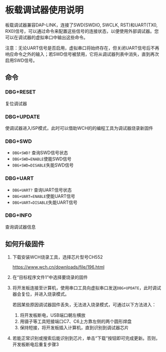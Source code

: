 # 板载调试器使用说明

板载调试器兼容DAP-LINK，连接了SWD(SWDIO, SWCLK, RST)和UART(TX0, RX0)信号，可以通过命令来配置这些信号的连接状态，以便使用外部调试器。您可以在调试器的虚拟串口中输出这些命令。

注意：无论UART信号是否启用，虚拟串口将始终存在，但关闭UART信号后不再响应命令之外的输入；若SWD信号被禁用，它将从调试器列表中消失，直到再次启用SWD信号。

## 命令

### DBG+RESET

复位调试器

### DBG+UPDATE

使调试器进入ISP模式，此时可以借助WCH的的编程工具为调试器烧录新固件

### DBG+SWD

- `DBG+SWD?` 查询SWD信号状态
- `DBG+SWD=ENABLE`使能SWD信号
- `DBG+SWD=DISABLE`失能SWD信号

### DBG+UART

- `DBG+UART?` 查询UART信号状态
- `DBG+UART=ENABLE`使能UART信号
- `DBG+UART=DISABLE`失能UART信号

### DBG+INFO

查询调试器信息



## 如何升级固件

1. 下载安装WCH烧录工具，选择芯片型号CH552

   https://www.wch.cn/downloads/file/196.html

2. 在“目标程序文件1”中选择要烧录的固件

3. 将开发板连接至计算机，使用串口工具向虚拟串口发送`DBG+UPDATE`，此时调试器会复位，并进入烧录模式。

   若因某些原因调试器固件丢失，无法进入烧录模式，可通过以下方法进入：

   1. 将开发板断电，USB端口朝左横放
   2. 用镊子等工具短接端口C7、C6上方靠左侧的两个圆形焊盘
   3. 保持短接，将开发板插入计算机，直到识别到调试器芯片

4. 若能正常识别或搜索后能识别到芯片，单击“下载”按钮即可完成更新。否则，开发板断电后重复步骤3
